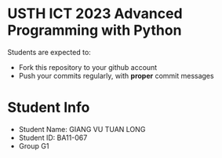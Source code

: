 USTH ICT 2023 Advanced Programming with Python
=====================================================

Students are expected to:
* Fork this repository to your github account
* Push your commits regularly, with **proper** commit messages


Student Info
=========================

* Student Name: GIANG VU TUAN LONG 
* Student ID: BA11-067
* Group G1